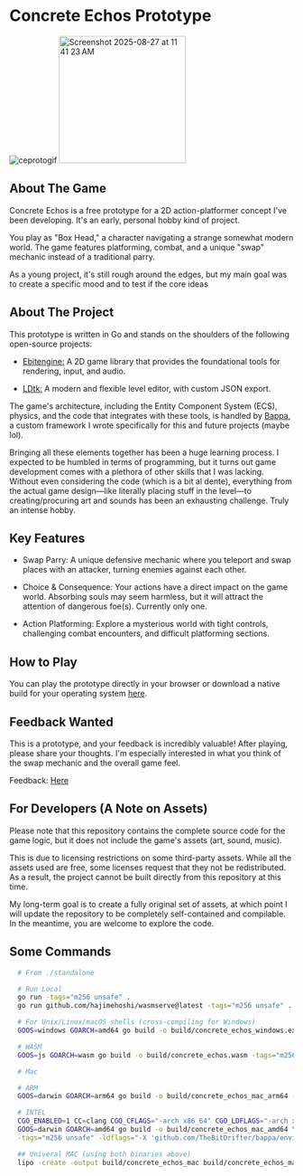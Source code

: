 # Concrete Echos Prototype

![ceprotogif](https://github.com/user-attachments/assets/1016de2e-9f92-4f69-b5e4-d996a419db94)
<img width="" height="225" alt="Screenshot 2025-08-27 at 11 41 23 AM" src="https://github.com/user-attachments/assets/ed46659e-5260-45c8-851a-819e6c729e5a" />

## About The Game

Concrete Echos is a free prototype for a 2D action-platformer concept I've been developing. It's an early, personal hobby kind of project.

You play as "Box Head," a character navigating a strange somewhat modern world. The game features platforming, combat, and a unique "swap" mechanic instead of a traditional parry.

As a young project, it's still rough around the edges, but my main goal was to create a specific mood and to test if the core ideas

## About The Project

This prototype is written in Go and stands on the shoulders of the following open-source projects:

- [Ebitengine:](https://ebitengine.org/) A 2D game library that provides the foundational tools for rendering, input, and audio.

- [LDtk:](https://ldtk.io/) A modern and flexible level editor, with custom JSON export.

The game's architecture, including the Entity Component System (ECS), physics, and the code that integrates with these tools, is handled by [Bappa](https://bappa.net/), a custom framework I wrote specifically for this and future projects (maybe lol).

Bringing all these elements together has been a huge learning process. I expected to be humbled in terms of programming, but it turns out game development comes with a plethora of other skills that I was lacking. Without even considering the code (which is a bit al dente), everything from the actual game design—like literally placing stuff in the level—to creating/procuring art and sounds has been an exhausting challenge. Truly an intense hobby.

## Key Features

- Swap Parry: A unique defensive mechanic where you teleport and swap places with an attacker, turning enemies against each other.

- Choice & Consequence: Your actions have a direct impact on the game world. Absorbing souls may seem harmless, but it will attract the attention of dangerous foe(s). Currently only one.

- Action Platforming: Explore a mysterious world with tight controls, challenging combat encounters, and difficult platforming sections.

## How to Play

You can play the prototype directly in your browser or download a native build for your operating system [here](https://thebitdrifter.itch.io/concrete-echos).

## Feedback Wanted

This is a prototype, and your feedback is incredibly valuable! After playing, please share your thoughts. I'm especially interested in what you think of the swap mechanic and the overall game feel.

Feedback: [Here](https://thebitdrifter.itch.io/concrete-echos/community)


## For Developers (A Note on Assets)

Please note that this repository contains the complete source code for the game logic, but it does not include the game's assets (art, sound, music).

This is due to licensing restrictions on some third-party assets. While all the assets used are free, some licenses request that they not be redistributed. As a result, the project cannot be built directly from this repository at this time.

My long-term goal is to create a fully original set of assets, at which point I will update the repository to be completely self-contained and compilable. In the meantime, you are welcome to explore the code.

## Some Commands

```bash
  # From ./standalone

  # Run Local
  go run -tags="m256 unsafe" .
  go run github.com/hajimehoshi/wasmserve@latest -tags="m256 unsafe" .

  # For Unix/Linux/macOS shells (cross-compiling for Windows)
  GOOS=windows GOARCH=amd64 go build -o build/concrete_echos_windows.exe -tags="m256 unsafe" -ldflags="-X 'github.com/TheBitDrifter/bappa/environment.Environment=production'" .

  # WASM
  GOOS=js GOARCH=wasm go build -o build/concrete_echos.wasm -tags="m256 unsafe" -ldflags="-X 'github.com/TheBitDrifter/bappa/environment.Environment=production'" .

  # Mac

  # ARM
  GOOS=darwin GOARCH=arm64 go build -o build/concrete_echos_mac_arm64 -tags="m256 unsafe" -ldflags="-X 'github.com/TheBitDrifter/bappa/environment.Environment=production'" .

  # INTEL
  CGO_ENABLED=1 CC=clang CGO_CFLAGS="-arch x86_64" CGO_LDFLAGS="-arch x86_64" \
  GOOS=darwin GOARCH=amd64 go build -o build/concrete_echos_mac_amd64 \
  -tags="m256 unsafe" -ldflags="-X 'github.com/TheBitDrifter/bappa/environment.Environment=production'" .

  ## Univeral MAC (using both binaries above)
  lipo -create -output build/concrete_echos_mac build/concrete_echos_mac_arm64 build/concrete_echos_mac_amd64
```
